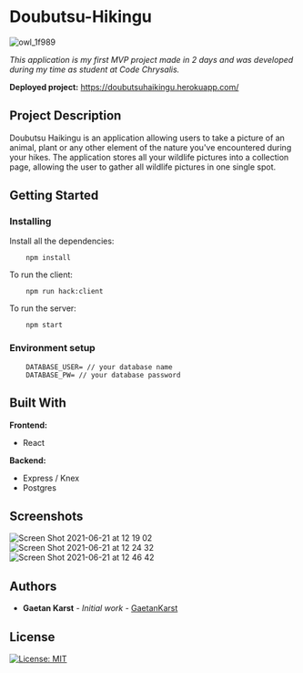 # Doubutsu-Hikingu

![owl_1f989](https://user-images.githubusercontent.com/66731438/122704932-a8dacd00-d28f-11eb-9618-936d009648d2.png)

_This application is my first MVP project made in 2 days and was developed during my time as student at Code Chrysalis._

**Deployed project:** https://doubutsuhaikingu.herokuapp.com/

## Project Description

Doubutsu Haikingu is an application allowing users to take a picture of an animal, plant or any other element of the nature you've encountered during your hikes. The application stores all your wildlife pictures into a collection page, allowing the user to gather all wildlife pictures in one single spot.

## Getting Started

### Installing

Install all the dependencies:

```
    npm install
```

To run the client: 

```
    npm run hack:client
```

To run the server: 

```
    npm start
```

### Environment setup

```
    DATABASE_USER= // your database name
    DATABASE_PW= // your database password
```

## Built With
**Frontend:** 
- React

**Backend:**
- Express / Knex
- Postgres

## Screenshots

![Screen Shot 2021-06-21 at 12 19 02](https://user-images.githubusercontent.com/66731438/122703046-b2623600-d28b-11eb-947e-810b9dd1805a.png)
![Screen Shot 2021-06-21 at 12 24 32](https://user-images.githubusercontent.com/66731438/122703049-b42bf980-d28b-11eb-98a0-9c0f7a8374e0.png)
![Screen Shot 2021-06-21 at 12 46 42](https://user-images.githubusercontent.com/66731438/122704462-c0658600-d28e-11eb-8ea3-3d9f3bb50160.png)

## Authors

- **Gaetan Karst** - _Initial work_ - [GaetanKarst](https://github.com/GaetanKarst)

## License

[![License: MIT](https://img.shields.io/badge/License-MIT-yellow.svg)](https://opensource.org/licenses/MIT)
